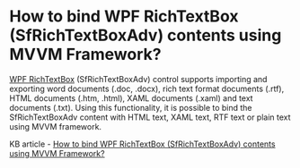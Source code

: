 # How to bind WPF RichTextBox (SfRichTextBoxAdv) contents using MVVM Framework?

[WPF RichTextBox](https://www.syncfusion.com/wpf-controls/richtextbox) (SfRichTextBoxAdv) control supports importing and exporting word documents (.doc, .docx), rich text format documents (.rtf), HTML documents (.htm, .html), XAML documents (.xaml) and text documents (.txt). Using this functionality, it is possible to bind the SfRichTextBoxAdv content with HTML text, XAML text, RTF text or plain text using MVVM framework.

KB article - [How to bind WPF RichTextBox (SfRichTextBoxAdv) contents using MVVM Framework?](https://www.syncfusion.com/kb/6233/how-to-bind-wpf-richtextbox-sfrichtextboxadv-contents-using-mvvm-framework)
